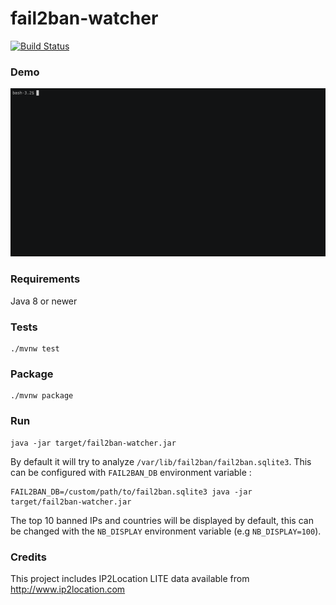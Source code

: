 fail2ban-watcher
===========

[![Build Status](https://travis-ci.com/romibuzi/fail2ban-watcher.svg?branch=master)](https://travis-ci.com/romibuzi/fail2ban-watcher)

### Demo

![demo](demo.gif)

### Requirements

Java 8 or newer

### Tests

```
./mvnw test
```

### Package

```
./mvnw package
```

### Run

```
java -jar target/fail2ban-watcher.jar
```

By default it will try to analyze `/var/lib/fail2ban/fail2ban.sqlite3`.
This can be configured with `FAIL2BAN_DB` environment variable :

```
FAIL2BAN_DB=/custom/path/to/fail2ban.sqlite3 java -jar target/fail2ban-watcher.jar
```

The top 10 banned IPs and countries will be displayed by default, this can be changed with the `NB_DISPLAY` environment variable (e.g `NB_DISPLAY=100`).

### Credits

This project includes IP2Location LITE data available from http://www.ip2location.com
